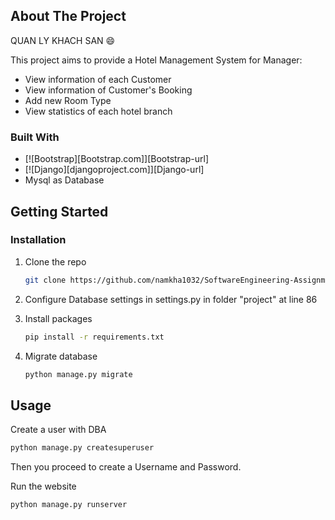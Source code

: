 <!-- ABOUT THE PROJECT -->
## About The Project

QUAN LY KHACH SAN :smile:

This project aims  to provide a Hotel Management System for Manager:
* View information of each Customer
* View information of Customer's Booking
* Add new Room Type
* View statistics of each hotel branch


### Built With
* [![Bootstrap][Bootstrap.com]][Bootstrap-url]
* [![Django][djangoproject.com]][Django-url]
* Mysql as Database

## Getting Started

### Installation

1. Clone the repo
   ```sh
   git clone https://github.com/namkha1032/SoftwareEngineering-Assignment.git
   ```
2. Configure Database settings in settings.py in folder "project" at line 86

3. Install packages
   ```sh
   pip install -r requirements.txt
   ```
4. Migrate database
   ```sh
   python manage.py migrate
   ```

## Usage

Create a user with DBA

   ```sh
   python manage.py createsuperuser
   ```
Then you proceed to create a Username and Password.

Run the website
   ```sh
   python manage.py runserver
   ```





